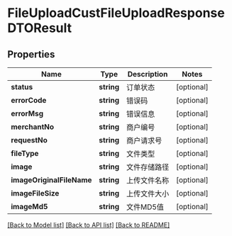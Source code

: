 # FileUploadCustFileUploadResponseDTOResult

## Properties
Name | Type | Description | Notes
------------ | ------------- | ------------- | -------------
**status** | **string** | 订单状态 | [optional] 
**errorCode** | **string** | 错误码 | [optional] 
**errorMsg** | **string** | 错误信息 | [optional] 
**merchantNo** | **string** | 商户编号 | [optional] 
**requestNo** | **string** | 商户请求号 | [optional] 
**fileType** | **string** | 文件类型 | [optional] 
**image** | **string** | 文件存储路径 | [optional] 
**imageOriginalFileName** | **string** | 上传文件名称 | [optional] 
**imageFileSize** | **string** | 上传文件大小 | [optional] 
**imageMd5** | **string** | 文件MD5值 | [optional] 

[[Back to Model list]](../README.md#documentation-for-models) [[Back to API list]](../README.md#documentation-for-api-endpoints) [[Back to README]](../README.md)


